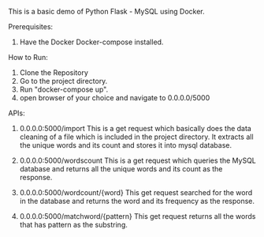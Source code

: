 This is a basic demo of Python Flask - MySQL using Docker.

Prerequisites:
1. Have the Docker Docker-compose installed.

How to Run:
1. Clone the Repository
2. Go to the project directory.
3. Run "docker-compose up".
4. open browser of your choice and navigate to 0.0.0.0/5000


APIs:

1. 0.0.0.0:5000/import
    This is a get request which basically does the data cleaning of a file which is included in the project directory. It extracts all the unique words and its count and stores it into mysql database.

2. 0.0.0.0:5000/wordscount
    This is a get request which queries the MySQL database and returns all the unique words and its count as the response.

3. 0.0.0.0:5000/wordcount/{word}
    This get request searched for the word in the database and returns the word and its frequency as the response.

4. 0.0.0.0:5000/matchword/{pattern}
    This get request returns all the words that has pattern as the substring.
